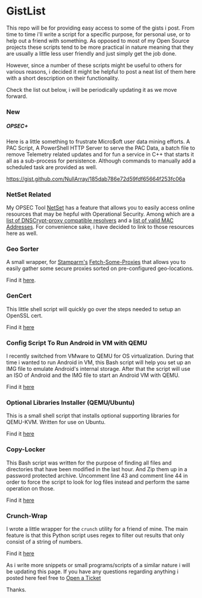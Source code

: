 # GistList

This repo will be for providing easy access to some of the gists i post. From time to time i'll write a script for a specific 
purpose, for personal use, or to help out a friend with something. As opposed to most of my Open Source projects these scripts tend to be more practical in nature meaning that they are usually a little less user friendly and just simply get the job done.

However, since a number of these scripts might be useful to others for various reasons, i decided it might be helpful to post a neat list of them here with a short description on their functionality.

Check the list out below, i will be periodically updating it as we move forward.

### New
##### OPSEC+ 
Here is a little something to frustrate Micro$oft user data mining efforts. A PAC Script, A PowerShell HTTP Server to serve the PAC Data, a batch file to remove Telemetry related updates and for fun a service in C++ that starts it
all as a sub-process for persistence. Although commands to manually add a scheduled task are provided as well.

https://gist.github.com/NullArray/185dab786e72d59fdf65664f253fc06a


### NetSet Related

My OPSEC Tool [NetSet](https://github.com/NullArray/NetSet) has a feature that allows you to easily access online resources that may be hepful with Operational Security. Among which are a [list of DNSCrypt-proxy compatible resolvers](https://gist.github.com/NullArray/e9961cb5574656ecf0d35b09c6567e2c) and a [list of valid MAC Addresses](https://gist.github.com/NullArray/0380871a42b608830357f998df735e71). For convenience sake, i have decided to link to those resources here as well.

### Geo Sorter

A small wrapper, for [Stamparm's](https://github.com/stamparm)  [Fetch-Some-Proxies](https://github.com/stamparm/fetch-some-proxies) that allows you to easily gather some secure proxies sorted on pre-configured geo-locations.

Find it [here](https://gist.github.com/NullArray/35e3d894fe896ee1d7d8088a3d8175b7).


### GenCert

This little shell script will quickly go over the steps needed to setup an OpenSSL cert.

Find it [here](https://gist.github.com/NullArray/de1406d4e18790a861574f7cffdbc3d4)

### Config Script To Run Android in VM with QEMU

I recently switched from VMware to QEMU for OS virtualization. During that time i wanted to run Android in VM, this Bash script will help you set up an IMG file to emulate Android's internal storage. After that the script will use an ISO of Android and the IMG file to start an Android VM with QEMU. 

Find it [here](https://gist.github.com/NullArray/1384c4aae7e73eeb51b620b1abcf6ea7)

### Optional Libraries Installer (QEMU/Ubuntu)

This is a small shell script that installs optional supporting libraries for QEMU-KVM. Written for use on Ubuntu.

Find it [here](https://gist.github.com/NullArray/c0ff340cd70ad159a60939bc6e4c0f9e)

### Copy-Locker

This Bash script was written for the purpose of finding all files and directories that have been modified in the last hour. And Zip them up in a password protected archive. Uncomment line 43 and comment line 44 in order to force the script to look for log files instead and perform the same operation on those.

Find it [here](https://gist.github.com/NullArray/a4bb0c513df0bf826268cfe154d985ed)


### Crunch-Wrap

I wrote a little wrapper for the `crunch` utility for a friend of mine. The main feature is that this Python script uses regex to filter out results that only consist of a string of numbers.

Find it [here](https://gist.github.com/NullArray/c5d127ec48aea708525936e762904312)



As i write more snippets or small programs/scripts of a similar nature i will be updating this page. If you have any questions regarding anything i posted here feel free to [Open a Ticket](https://github.com/NullArray/GistList/issues)

Thanks.

